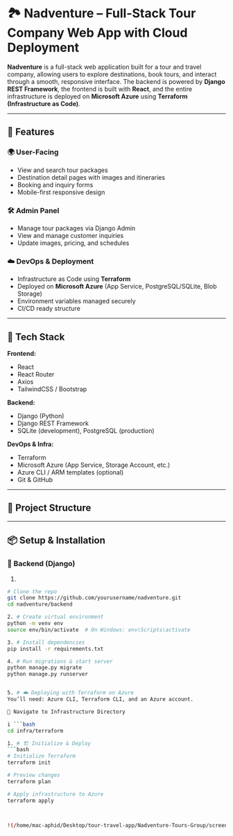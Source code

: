 # 🏞️ Nadventure – Full-Stack Tour Company Web App with Cloud Deployment

**Nadventure** is a full-stack web application built for a tour and travel company, allowing users to explore destinations, book tours, and interact through a smooth, responsive interface. The backend is powered by **Django REST Framework**, the frontend is built with **React**, and the entire infrastructure is deployed on **Microsoft Azure** using **Terraform (Infrastructure as Code)**.

---

## 🚀 Features

### 🌍 User-Facing
- View and search tour packages
- Destination detail pages with images and itineraries
- Booking and inquiry forms
- Mobile-first responsive design

### 🛠️ Admin Panel
- Manage tour packages via Django Admin
- View and manage customer inquiries
- Update images, pricing, and schedules

### ☁️ DevOps & Deployment
- Infrastructure as Code using **Terraform**
- Deployed on **Microsoft Azure** (App Service, PostgreSQL/SQLite, Blob Storage)
- Environment variables managed securely
- CI/CD ready structure

---

## 🧰 Tech Stack

**Frontend:**
- React
- React Router
- Axios
- TailwindCSS / Bootstrap

**Backend:**
- Django (Python)
- Django REST Framework
- SQLite (development), PostgreSQL (production)

**DevOps & Infra:**
- Terraform
- Microsoft Azure (App Service, Storage Account, etc.)
- Azure CLI / ARM templates (optional)
- Git & GitHub

---

## 📁 Project Structure


---

## 📦 Setup & Installation

### 🔧 Backend (Django)

1. 
  ```bash
# Clone the repo
git clone https://github.com/yourusername/nadventure.git
cd nadventure/backend

2. # Create virtual environment
python -m venv env
source env/bin/activate  # On Windows: env\Scripts\activate

3. # Install dependencies
pip install -r requirements.txt

4. # Run migrations & start server
python manage.py migrate
python manage.py runserver


5. # ☁️ Deploying with Terraform on Azure
You’ll need: Azure CLI, Terraform CLI, and an Azure account.

📂 Navigate to Infrastructure Directory

i ```bash
cd infra/terraform

1. # 🏗️ Initialize & Deploy
```bash
# Initialize Terraform
terraform init

# Preview changes
terraform plan

# Apply infrastructure to Azure
terraform apply



!(/home/mac-aphid/Desktop/tour-travel-app/Nadventure-Tours-Group/screenshot/tour.jpeg)